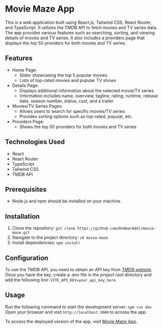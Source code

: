 # Movie Maze App

This is a web application built using React.js, Tailwind CSS, React Router, and TypeScript. It utilizes the TMDB API to fetch movies and TV series data. The app provides various features such as searching, sorting, and viewing details of movies and TV series. It also includes a providers page that displays the top 50 providers for both movies and TV series.

## Features

- Home Page:
  - Slider showcasing the top 5 popular movies
  - Lists of top-rated movies and popular TV shows
- Details Page:
  - Displays additional information about the selected movie/TV series
  - Information includes name, overview, tagline, rating, runtime, release date, season number, status, cast, and a trailer
- Movies/TV Series Pages:
  - Allows users to search for specific movies/TV series
  - Provides sorting options such as top-rated, popular, etc.
- Providers Page:
  - Shows the top 50 providers for both movies and TV series

## Technologies Used

- React
- React Router
- TypeScript
- Tailwind CSS
- TMDB API

## Prerequisites

- Node.js and npm should be installed on your machine.

## Installation

1. Clone the repository: `git clone https://github.com/0xOmarAdel/movie-maze.git`
2. Navigate to the project directory: `cd movie-maze`
3. Install dependencies: `npm install`

## Configuration

To use the TMDB API, you need to obtain an API key from [TMDB website](https://www.themoviedb.org/documentation/api). Once you have the key, create a .env file in the project root directory and add the following line:
`VITE_API_KEY=your_api_key_here`

## Usage

Run the following command to start the development server:
`npm run dev`
Open your browser and visit `http://localhost:3000` to access the app.

To access the deployed version of the app, visit [Movie Maze App](https://movie-maze-app.netlify.app).
